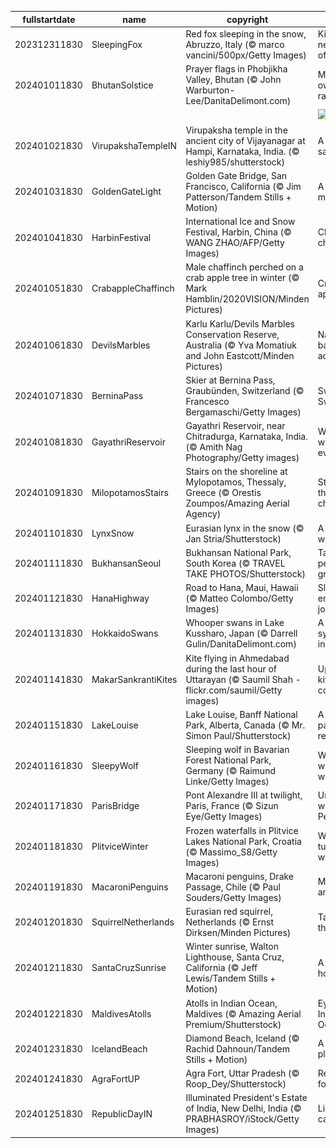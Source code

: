 |fullstartdate|name|copyright|title|image|
|--|--|--|--|--|
202312311830|SleepingFox|Red fox sleeping in the snow, Abruzzo, Italy (© marco vancini/500px/Getty Images)|Kicking the new year off right|![](/en-IN/2024/01/202312311830SleepingFox.jpg)|
202401011830|BhutanSolstice|Prayer flags in Phobjikha Valley, Bhutan (© John Warburton-Lee/DanitaDelimont.com)|Make your own rainbow|![](/en-IN/2024/01/202401011830BhutanSolstice.jpg)|
||||![](/en-IN/2024/01/.jpg)|
202401021830|VirupakshaTempleIN|Virupaksha temple in the ancient city of Vijayanagar at Hampi, Karnataka, India. (© leshiy985/shutterstock)|A celestial saga|![](/en-IN/2024/01/202401021830VirupakshaTempleIN.jpg)|
202401031830|GoldenGateLight|Golden Gate Bridge, San Francisco, California (© Jim Patterson/Tandem Stills + Motion)|A mist-ical marvel|![](/en-IN/2024/01/202401031830GoldenGateLight.jpg)|
202401041830|HarbinFestival|International Ice and Snow Festival, Harbin, China (© WANG ZHAO/AFP/Getty Images)|Chisels and chills|![](/en-IN/2024/01/202401041830HarbinFestival.jpg)|
202401051830|CrabappleChaffinch|Male chaffinch perched on a crab apple tree in winter (© Mark Hamblin/2020VISION/Minden Pictures)|Crab an apple!|![](/en-IN/2024/01/202401051830CrabappleChaffinch.jpg)|
202401061830|DevilsMarbles|Karlu Karlu/Devils Marbles Conservation Reserve, Australia (© Yva Momatiuk and John Eastcott/Minden Pictures)|Nature's balancing act|![](/en-IN/2024/01/202401061830DevilsMarbles.jpg)|
202401071830|BerninaPass|Skier at Bernina Pass, Graubünden, Switzerland (© Francesco Bergamaschi/Getty Images)|Swish Swiss Swish|![](/en-IN/2024/01/202401071830BerninaPass.jpg)|
202401081830|GayathriReservoir|Gayathri Reservoir, near Chitradurga, Karnataka, India. (© Amith Nag Photography/Getty images)|Water, water everywhere!|![](/en-IN/2024/01/202401081830GayathriReservoir.jpg)|
202401091830|MilopotamosStairs|Stairs on the shoreline at Mylopotamos, Thessaly, Greece (© Orestis Zoumpos/Amazing Aerial Agency)|Step up to the challenge!|![](/en-IN/2024/01/202401091830MilopotamosStairs.jpg)|
202401101830|LynxSnow|Eurasian lynx in the snow (© Jan Stria/Shutterstock)|A whiskered wanderer|![](/en-IN/2024/01/202401101830LynxSnow.jpg)|
202401111830|BukhansanSeoul|Bukhansan National Park, South Korea (© TRAVEL TAKE PHOTOS/Shutterstock)|Take this peak for granite|![](/en-IN/2024/01/202401111830BukhansanSeoul.jpg)|
202401121830|HanaHighway|Road to Hana, Maui, Hawaii (© Matteo Colombo/Getty Images)|Slow down, enjoy the journey!|![](/en-IN/2024/01/202401121830HanaHighway.jpg)|
202401131830|HokkaidoSwans|Whooper swans in Lake Kussharo, Japan (© Darrell Gulin/DanitaDelimont.com)|A feathered symphony in white|![](/en-IN/2024/01/202401131830HokkaidoSwans.jpg)|
202401141830|MakarSankrantiKites|Kite flying in Ahmedabad during the last hour of Uttarayan (© Saumil Shah - flickr.com/saumil/Getty images)|Up for a kite-flying contest?|![](/en-IN/2024/01/202401141830MakarSankrantiKites.jpg)|
202401151830|LakeLouise|Lake Louise, Banff National Park, Alberta, Canada (© Mr. Simon Paul/Shutterstock)|A little paradise for relaxing|![](/en-IN/2024/01/202401151830LakeLouise.jpg)|
202401161830|SleepyWolf|Sleeping wolf in Bavarian Forest National Park, Germany (© Raimund Linke/Getty Images)|Wake me when it warms up|![](/en-IN/2024/01/202401161830SleepyWolf.jpg)|
202401171830|ParisBridge|Pont Alexandre III at twilight, Paris, France (© Sizun Eye/Getty Images)|Under the watch of Pegasus|![](/en-IN/2024/01/202401171830ParisBridge.jpg)|
202401181830|PlitviceWinter|Frozen waterfalls in Plitvice Lakes National Park, Croatia (© Massimo_S8/Getty Images)|Waterfalls turned waterfreeze|![](/en-IN/2024/01/202401181830PlitviceWinter.jpg)|
202401191830|MacaroniPenguins|Macaroni penguins, Drake Passage, Chile (© Paul Souders/Getty Images)|Macaroni and freeze|![](/en-IN/2024/01/202401191830MacaroniPenguins.jpg)|
202401201830|SquirrelNetherlands|Eurasian red squirrel, Netherlands (© Ernst Dirksen/Minden Pictures)|Tales from the treetops|![](/en-IN/2024/01/202401201830SquirrelNetherlands.jpg)|
202401211830|SantaCruzSunrise|Winter sunrise, Walton Lighthouse, Santa Cruz, California (© Jeff Lewis/Tandem Stills + Motion)|A magic hour indeed|![](/en-IN/2024/01/202401211830SantaCruzSunrise.jpg)|
202401221830|MaldivesAtolls|Atolls in Indian Ocean, Maldives (© Amazing Aerial Premium/Shutterstock)|Eyes of the Indian Ocean|![](/en-IN/2024/01/202401221830MaldivesAtolls.jpg)|
202401231830|IcelandBeach|Diamond Beach, Iceland (© Rachid Dahnoun/Tandem Stills + Motion)|A gem of a place|![](/en-IN/2024/01/202401231830IcelandBeach.jpg)|
202401241830|AgraFortUP|Agra Fort, Uttar Pradesh (© Roop_Dey/Shutterstock)|Regal fort in focus|![](/en-IN/2024/01/202401241830AgraFortUP.jpg)|
202401251830|RepublicDayIN|Illuminated President's Estate of India, New Delhi, India (© PRABHASROY/iStock/Getty Images)|Lights of the capital|![](/en-IN/2024/01/202401251830RepublicDayIN.jpg)|

